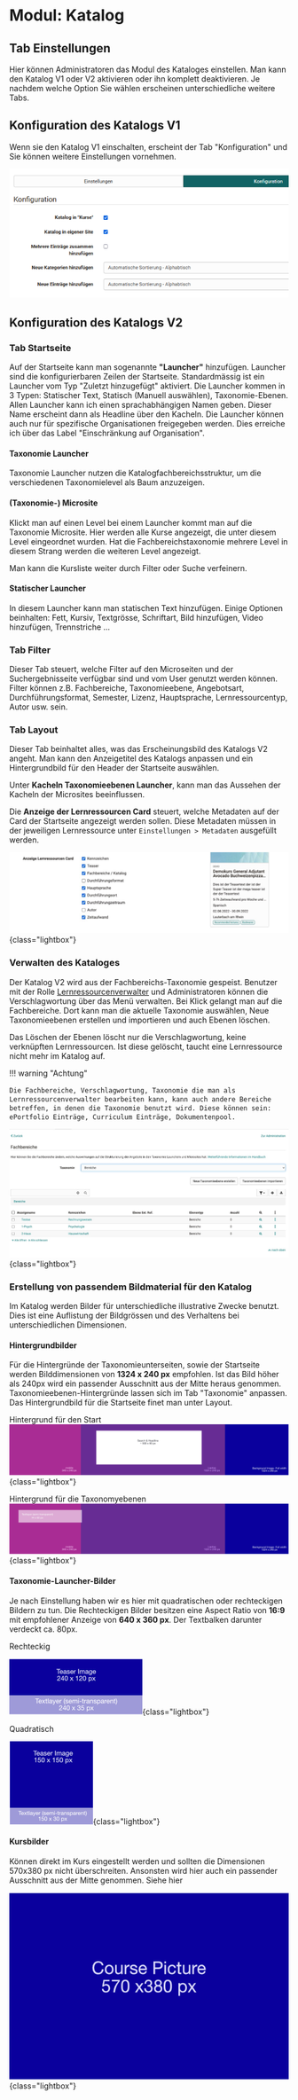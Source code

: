 # Modul: Katalog

## Tab Einstellungen

Hier können Administratoren das Modul des Kataloges einstellen. Man kann den Katalog V1 oder V2 aktivieren oder ihn komplett deaktivieren. Je nachdem welche Option Sie wählen erscheinen unterschiedliche weitere Tabs.

## Konfiguration des Katalogs V1 

Wenn sie den Katalog V1 einschalten, erscheint der Tab "Konfiguration" und Sie können weitere Einstellungen vornehmen. 

![Administration Katalog Version 1](assets/Admin_KatalogV1.png)
    

## Konfiguration des Katalogs V2

### Tab Startseite

Auf der Startseite kann man sogenannte **"Launcher"** hinzufügen. Launcher sind die konfigurierbaren Zeilen der Startseite. Standardmässig ist ein Launcher vom Typ "Zuletzt hinzugefügt" aktiviert. Die Launcher kommen in 3 Typen: Statischer Text, Statisch (Manuell auswählen), Taxonomie-Ebenen.
Allen Launcher kann ich einen sprachabhängigen Namen geben. Dieser Name erscheint dann als Headline über den Kacheln. Die Launcher können auch nur für spezifische Organisationen freigegeben werden. Dies erreiche ich über das Label "Einschränkung auf Organisation".

#### Taxonomie Launcher

Taxonomie Launcher nutzen die Katalogfachbereichsstruktur, um die verschiedenen Taxonomielevel als Baum anzuzeigen.

#### (Taxonomie-) Microsite

Klickt man auf einen Level bei einem Launcher kommt man auf die Taxonomie Microsite. Hier werden alle Kurse angezeigt, die unter diesem Level eingeordnet wurden. Hat die Fachbereichstaxonomie mehrere Level in diesem Strang werden die weiteren Level angezeigt.

Man kann die Kursliste weiter durch Filter oder Suche verfeinern.

#### Statischer Launcher

In diesem Launcher kann man statischen Text hinzufügen. Einige Optionen beinhalten: Fett, Kursiv, Textgrösse, Schriftart, Bild hinzufügen, Video hinzufügen, Trennstriche ...

### Tab Filter

Dieser Tab steuert, welche Filter auf den Microseiten und der Suchergebnisseite verfügbar sind und vom User genutzt werden können. Filter können z.B. Fachbereiche, Taxonomieebene, Angebotsart, Durchführungsformat, Semester, Lizenz, Hauptsprache, Lernressourcentyp, Autor usw. sein. 

### Tab Layout

Dieser Tab beinhaltet alles, was das Erscheinungsbild des Katalogs V2 angeht. Man kann den Anzeigetitel des Katalogs anpassen und ein Hintergrundbild für den Header der Startseite auswählen.

Unter **Kacheln Taxonomieebenen Launcher**, kann man das Aussehen der Kacheln der Microsites beeinflussen.

Die **Anzeige der Lernressourcen Card** steuert, welche Metadaten auf der Card der Startseite angezeigt werden sollen. Diese Metadaten müssen in der jeweiligen Lernressource unter `Einstellungen > Metadaten` ausgefüllt werden.

![Course card administration Options](assets/course-card-admin.de.jpg){class="lightbox"}

### Verwalten des Kataloges

Der Katalog V2 wird aus der Fachbereichs-Taxonomie gespeist. Benutzer mit der Rolle [Lernressourcenverwalter](../../manual_user/basic_concepts/Roles_Rights.de.md) und Administratoren können die Verschlagwortung über das Menü verwalten.
Bei Klick gelangt man auf die Fachbereiche. Dort kann man die aktuelle Taxonomie auswählen, Neue Taxonomieebenen erstellen und importieren und auch Ebenen löschen.

Das Löschen der Ebenen löscht nur die Verschlagwortung, keine verknüpften Lernressourcen. Ist diese gelöscht, taucht eine Lernressource nicht mehr im Katalog auf.

!!! warning "Achtung"

    Die Fachbereiche, Verschlagwortung, Taxonomie die man als Lernressourcenverwalter bearbeiten kann, kann auch andere Bereiche betreffen, in denen die Taxonomie benutzt wird. Diese können sein: ePortfolio Einträge, Curriculum Einträge, Dokumentenpool.

![Verwaltung der Taxonomie](assets/taxonomy-management.de.jpg){class="lightbox"}

### Erstellung von passendem Bildmaterial für den Katalog

Im Katalog werden Bilder für unterschiedliche illustrative Zwecke benutzt. Dies ist eine Auflistung der Bildgrössen und des Verhaltens bei unterschiedlichen Dimensionen.

#### Hintergrundbilder

Für die Hintergründe der Taxonomieunterseiten, sowie der Startseite werden Bilddimensionen von **1324 x 240 px** empfohlen. Ist das Bild höher als 240px wird ein passender Ausschnitt aus der Mitte heraus genommen.
Taxonomieebenen-Hintergründe lassen sich im Tab "Taxonomie" anpassen.
Das Hintergrundbild für die Startseite finet man unter Layout.

Hintergrund für den Start
![Hintergrund-Startbild](assets/catalog_background_start.png){class="lightbox"}

Hintergrund für die Taxonomyebenen
![Hintergrund-Startbild](assets/catalog_background_taxonomy.png){class="lightbox"}

#### Taxonomie-Launcher-Bilder
Je nach Einstellung haben wir es hier mit quadratischen oder rechteckigen Bildern zu tun.
Die Rechteckigen Bilder besitzen eine Aspect Ratio von **16:9** mit empfohlener Anzeige von **640 x 360 px**. Der Textbalken darunter verdeckt ca. 80px.

Rechteckig

![Rechteckiger Teaser](assets/catalog_taxteaser.png){class="lightbox"}

Quadratisch

![Quadratischer Teaser](assets/catalog_taxteaser_square.png){class="lightbox"}

#### Kursbilder

Können direkt im Kurs eingestellt werden und sollten die Dimensionen 570x380 px nicht überschreiten. Ansonsten wird hier auch ein passender Ausschnitt aus der Mitte genommen. Siehe hier

![Quadratischer Teaser](assets/catalog_course.png){class="lightbox"}